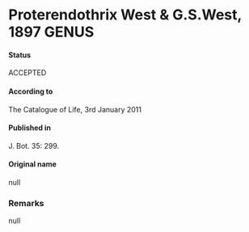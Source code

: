 Proterendothrix West & G.S.West, 1897 GENUS
=======

#### Status
ACCEPTED

#### According to
The Catalogue of Life, 3rd January 2011

#### Published in
J. Bot. 35: 299.

#### Original name
null

### Remarks
null